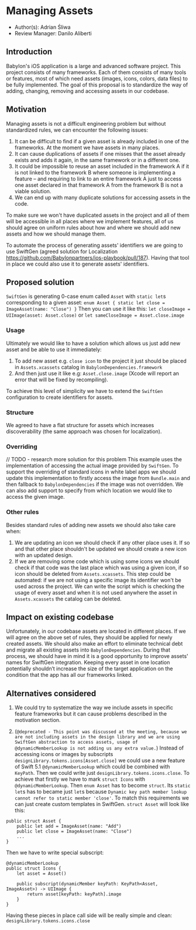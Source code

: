 
# Managing Assets

* Author(s): Adrian Śliwa
* Review Manager: Danilo Aliberti

## Introduction
 
Babylon's iOS application is a large and advanced software project. This project consists of many frameworks. Each of them consists of many tools or features, most of which need assets (images, icons, colors, data files) to be fully implemented. The goal of this proposal is to standardize the way of adding, changing, removing and accessing assets in our codebase. 

## Motivation 

Managing assets is not a difficult engineering problem but without standardized rules, we can encounter the following issues: 
1. It can be difficult to find if a given asset is already included in one of the frameworks. At the moment we have assets in many places. 
2. It can cause duplications of assets if one misses that the asset already exists and adds it again, in the same framework or in a different one. 
3. It could be impossible to reuse an asset included in the framework A if it is not linked to the framework B where someone is implementing a feature – and requiring to link to an entire framework A just to access one asset declared in that framework A from the framework B is not a viable solution. 
4. We can end up with many duplicate solutions for accessing assets in the code. 

To make sure we won't have duplicated assets in the project and all of them will be accessible in all places where we implement features, all of us should agree on uniform rules about how and where we should add new assets and how we should manage them. 

To automate the process of generating assets' identifiers we are going to use SwiftGen (agreed solution for Localization https://github.com/Babylonpartners/ios-playbook/pull/187). Having that tool in place we could also use it to generate assets' identifiers. 

## Proposed solution 

`SwiftGen` is generating 0-case enum called `Asset` with `static let`s corresponding to a given asset: 
``` enum Asset { static let close = ImageAsset(name: "Close") } ``` 
Then you can use it like this: 
``` let closeImage = UIImage(asset: Asset.close) ``` 
or 
``` let sameCloseImage = Asset.close.image ``` 

### Usage 

Ultimately we would like to have a solution which allows us just add new asset and be able to use it immediately: 
1. To add new asset e.g. `close icon` to the project it just should be placed in `Assets.xcassets` catalog in `BabylonDependencies.framework` 
2. And then just use it like e.g: `Asset.close.image` (Xcode will report an error that will be fixed by recompiling). 

To achieve this level of simplicity we have to extend the `SwiftGen` configuration to create identifiers for assets. 

### Structure
 
We agreed to have a flat structure for assets which increases discoverability (the same approach was chosen for localization). 

### Overriding 

// TODO - research more solution for this problem This example uses the implementation of accessing the actual image provided by `SwiftGen`. To support the overriding of standard icons in white label apps we should update this implementation to firstly access the image from `Bundle.main` and then fallback to `BabylonDependencies` if the image was not overridden. We can also add support to specify from which location we would like to access the given image. 

### Other rules
 
Besides standard rules of adding new assets we should also take care when: 
1. We are updating an icon we should check if any other place uses it. If so and that other place shouldn't be updated we should create a new icon with an updated design. 
2. If we are removing some code which is using some icons we should check if that code was the last place which was using a given icon, if so icon should be deleted from `Assets.xcassets`. This step could be automated: if we are not using a specific image its identifier won't be used across the project. We can write the script which is checking the usage of every asset and when it is not used anywhere the asset in `Assets.xcassets` the catalog can be deleted. 

## Impact on existing codebase
 
Unfortunately, in our codebase assets are located in different places. If we will agree on the above set of rules, they should be applied for newly created assets. We should also make an effort to eliminate technical debt and migrate all existing assets into `BabylonDependencies`. During that process, we should have in mind it is a good opportunity to improve assets' names for SwiftGen integration. Keeping every asset in one location potentially shouldn’t increase the size of the target application on the condition that the app has all our frameworks linked. 

## Alternatives considered 

1. We could try to systematize the way we include assets in specific feature frameworks but it can cause problems described in the motivation section. 

2. (`@deprecated - This point was discussed at the meeting, because we are not including assets in the design library and we are using SwiftGen abstraction to access assets, usage of @dynamicMemberLookup is not adding us any extra value.`) Instead of accessing icons or images by subscripts `designLibrary.tokens.icons[Asset.close]` we could use a new feature of Swift 5.1 `@dynamicMemberLookup` which could be combined with `KeyPath`. Then we could write just `designLibrary.tokens.icons.close`. 
To achieve that firstly we have to mark `struct Icons` with `@dynamicMemberLookup`. Then `enum Asset` has to become `struct`. Its `static let`s has to became just `let`s because `Dynamic key path member lookup cannot refer to static member 'close'`. To match this requirements we can just create custom templates in SwiftGen. `struct Asset` will look like this: 
```
public struct Asset {
    public let add = ImageAsset(name: "Add")
    public let close = ImageAsset(name: "Close")
    ... 
}
``` 
Then we have to write special subscript: 
``` 
@dynamicMemberLookup 
public struct Icons {
    let asset = Asset()

    public subscript(dynamicMember keyPath: KeyPath<Asset, ImageAsset>) -> UIImage {
        return asset[keyPath: keyPath].image 
    }
}
```
Having these pieces in place call side will be really simple and clean: `designLibrary.tokens.icons.close`
